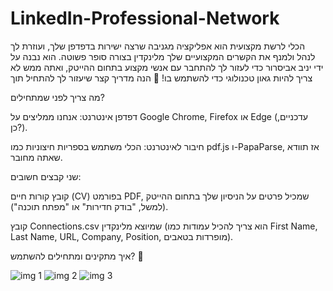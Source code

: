 # LinkedIn-Professional-Network
 הכלי לרשת מקצועית הוא אפליקציה מגניבה שרצה ישירות בדפדפן שלך, ועוזרת לך לנהל ולמנף את הקשרים המקצועיים שלך מלינקדין בצורה סופר פשוטה. הוא נבנה על ידי יניב אביסרור כדי לעזור לך להתחבר עם אנשי מקצוע בתחום ההייטק, ואתה ממש לא צריך להיות גאון טכנולוגי כדי להשתמש בו! 🎉 הנה מדריך קצר שיעזור לך להתחיל תוך 





מה צריך לפני שמתחילים?

דפדפן אינטרנט: אנחנו ממליצים על Google Chrome, Firefox או Edge (עדכניים, כן?).



חיבור לאינטרנט: הכלי משתמש בספריות חיצוניות כמו pdf.js ו-PapaParse, אז תוודא שאתה מחובר.



שני קבצים חשובים:





קובץ קורות חיים (CV) בפורמט PDF, שמכיל פרטים על הניסיון שלך בתחום ההייטק (למשל, "בודק חדירות" או "מפתח תוכנה").



קובץ Connections.csv שמיוצא מלינקדין (הוא צריך להכיל עמודות כמו First Name, Last Name, URL, Company, Position, מופרדות בטאבים).

איך מתקינים ומתחילים להשתמש? 🚀



![img 1](https://github.com/user-attachments/assets/711238ef-6f3b-42ee-bc42-f9ae8cb14c71)
![img 2](https://github.com/user-attachments/assets/a75d3099-713c-42ad-98c2-d8dd6f0bf59d)
![img 3](https://github.com/user-attachments/assets/0b0c8334-00af-4f9e-9263-5b31b99e9dcc)

